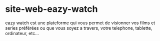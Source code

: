 # site-web-eazy-watch
eazy watch est une plateforme qui vous permet de visionner vos films et series préférées ou que vous soyez a travers, votre telephone, tablette, ordinateur, etc...
